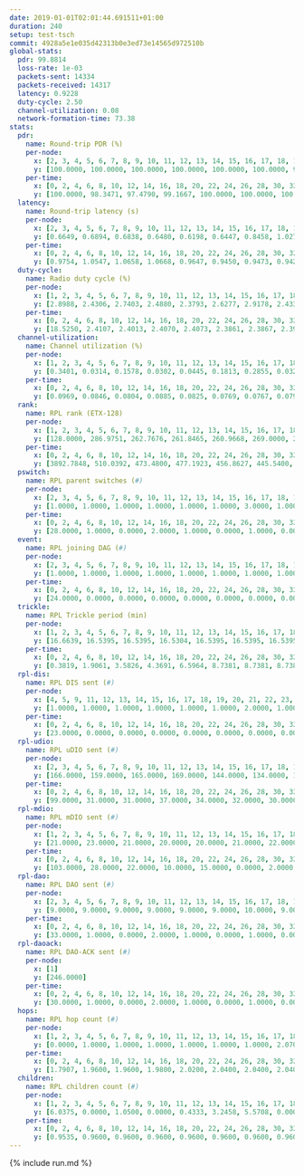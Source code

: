 ```yaml
---
date: 2019-01-01T02:01:44.691511+01:00
duration: 240
setup: test-tsch
commit: 4928a5e1e035d42313b0e3ed73e14565d972510b
global-stats:
  pdr: 99.8814
  loss-rate: 1e-03
  packets-sent: 14334
  packets-received: 14317
  latency: 0.9228
  duty-cycle: 2.50
  channel-utilization: 0.08
  network-formation-time: 73.38
stats:
  pdr:
    name: Round-trip PDR (%)
    per-node:
      x: [2, 3, 4, 5, 6, 7, 8, 9, 10, 11, 12, 13, 14, 15, 16, 17, 18, 19, 20, 21, 22, 23, 24, 25]
      y: [100.0000, 100.0000, 100.0000, 100.0000, 100.0000, 100.0000, 99.8392, 100.0000, 100.0000, 100.0000, 99.1843, 100.0000, 100.0000, 99.8344, 100.0000, 100.0000, 100.0000, 100.0000, 100.0000, 99.8403, 98.4589, 100.0000, 100.0000, 100.0000]
    per-time:
      x: [0, 2, 4, 6, 8, 10, 12, 14, 16, 18, 20, 22, 24, 26, 28, 30, 32, 34, 36, 38, 40, 42, 44, 46, 48, 50, 52, 54, 56, 58, 60, 62, 64, 66, 68, 70, 72, 74, 76, 78, 80, 82, 84, 86, 88, 90, 92, 94, 96, 98, 100, 102, 104, 106, 108, 110, 112, 114, 116, 118, 120, 122, 124, 126, 128, 130, 132, 134, 136, 138, 140, 142, 144, 146, 148, 150, 152, 154, 156, 158, 160, 162, 164, 166, 168, 170, 172, 174, 176, 178, 180, 182, 184, 186, 188, 190, 192, 194, 196, 198, 200, 202, 204, 206, 208, 210, 212, 214, 216, 218, 220, 222, 224, 226, 228, 230, 232, 234, 236, 238, 240]
      y: [100.0000, 98.3471, 97.4790, 99.1667, 100.0000, 100.0000, 100.0000, 100.0000, 100.0000, 100.0000, 100.0000, 100.0000, 100.0000, 100.0000, 100.0000, 100.0000, 100.0000, 100.0000, 100.0000, 100.0000, 100.0000, 100.0000, 100.0000, 100.0000, 100.0000, 100.0000, 100.0000, 100.0000, 100.0000, 100.0000, 100.0000, 100.0000, 100.0000, 100.0000, 100.0000, 100.0000, 100.0000, 100.0000, 100.0000, 100.0000, 100.0000, 100.0000, 100.0000, 100.0000, 100.0000, 100.0000, 100.0000, 100.0000, 100.0000, 100.0000, 100.0000, 100.0000, 99.1667, 100.0000, 100.0000, 100.0000, 100.0000, 100.0000, 100.0000, 100.0000, 100.0000, 100.0000, 99.1667, 96.6667, 95.8333, 100.0000, 100.0000, 100.0000, 100.0000, 100.0000, 100.0000, 100.0000, 100.0000, 100.0000, 100.0000, 100.0000, 100.0000, 100.0000, 100.0000, 100.0000, 100.0000, 100.0000, 100.0000, 100.0000, 100.0000, 100.0000, 100.0000, 100.0000, 100.0000, 100.0000, 100.0000, 100.0000, 100.0000, 100.0000, 100.0000, 100.0000, 100.0000, 100.0000, 100.0000, 100.0000, 100.0000, 100.0000, 100.0000, 100.0000, 100.0000, 100.0000, 100.0000, 100.0000, 100.0000, 100.0000, 100.0000, 100.0000, 100.0000, 100.0000, 100.0000, 100.0000, 100.0000, 100.0000, 100.0000, 100.0000, null]
  latency:
    name: Round-trip latency (s)
    per-node:
      x: [2, 3, 4, 5, 6, 7, 8, 9, 10, 11, 12, 13, 14, 15, 16, 17, 18, 19, 20, 21, 22, 23, 24, 25]
      y: [0.6649, 0.6894, 0.6838, 0.6480, 0.6198, 0.6447, 0.8458, 1.0272, 0.8417, 1.0055, 0.8502, 0.8468, 0.8420, 0.9033, 0.8628, 0.8822, 1.0304, 1.1034, 1.0953, 1.1904, 1.2287, 1.1746, 1.1984, 1.2112]
    per-time:
      x: [0, 2, 4, 6, 8, 10, 12, 14, 16, 18, 20, 22, 24, 26, 28, 30, 32, 34, 36, 38, 40, 42, 44, 46, 48, 50, 52, 54, 56, 58, 60, 62, 64, 66, 68, 70, 72, 74, 76, 78, 80, 82, 84, 86, 88, 90, 92, 94, 96, 98, 100, 102, 104, 106, 108, 110, 112, 114, 116, 118, 120, 122, 124, 126, 128, 130, 132, 134, 136, 138, 140, 142, 144, 146, 148, 150, 152, 154, 156, 158, 160, 162, 164, 166, 168, 170, 172, 174, 176, 178, 180, 182, 184, 186, 188, 190, 192, 194, 196, 198, 200, 202, 204, 206, 208, 210, 212, 214, 216, 218, 220, 222, 224, 226, 228, 230, 232, 234, 236, 238, 240]
      y: [0.9754, 1.0547, 1.0658, 1.0668, 0.9647, 0.9450, 0.9473, 0.9428, 0.9604, 0.9327, 0.9698, 0.9395, 0.9743, 0.9235, 0.9390, 0.9230, 0.9203, 0.9387, 0.9271, 0.9219, 0.9337, 0.9159, 0.9157, 0.9173, 0.9559, 0.9019, 0.9519, 0.9546, 0.9274, 0.8951, 0.9266, 0.9209, 0.9163, 0.9089, 0.9118, 0.9093, 0.8812, 0.9452, 0.9290, 0.8911, 0.9121, 0.9503, 0.9038, 0.9166, 0.9570, 0.9129, 0.9448, 0.9336, 0.9102, 0.9237, 0.8904, 0.9469, 0.8933, 0.9242, 0.9199, 0.9239, 0.9368, 0.9458, 0.9549, 0.9785, 0.9507, 0.9487, 0.9360, 0.9540, 0.9254, 0.9268, 0.8975, 0.8948, 0.9029, 0.9237, 0.9195, 0.9177, 0.9251, 0.9582, 0.9506, 0.9373, 0.9532, 0.9032, 0.9557, 0.9248, 0.9031, 0.8923, 0.9048, 0.8964, 0.8979, 0.8373, 0.8714, 0.9537, 0.9077, 0.8794, 0.9206, 0.8668, 0.9068, 0.9332, 0.8961, 0.9244, 0.8818, 0.9067, 0.8640, 0.8807, 0.9273, 0.9192, 0.8957, 0.9018, 0.8942, 0.9510, 0.9436, 0.8847, 0.8968, 0.8648, 0.8695, 0.9057, 0.8673, 0.9302, 0.9070, 0.8843, 0.8433, 0.8912, 0.9025, 0.9066, null]
  duty-cycle:
    name: Radio duty cycle (%)
    per-node:
      x: [1, 2, 3, 4, 5, 6, 7, 8, 9, 10, 11, 12, 13, 14, 15, 16, 17, 18, 19, 20, 21, 22, 23, 24, 25]
      y: [2.8988, 2.4306, 2.7403, 2.4880, 2.3793, 2.6277, 2.9178, 2.4336, 2.3597, 2.3595, 2.4623, 2.4696, 2.4785, 2.4428, 2.5100, 2.6712, 2.4383, 2.7052, 2.5240, 2.4179, 2.4784, 2.4037, 2.5455, 2.4419, 2.4582]
    per-time:
      x: [0, 2, 4, 6, 8, 10, 12, 14, 16, 18, 20, 22, 24, 26, 28, 30, 32, 34, 36, 38, 40, 42, 44, 46, 48, 50, 52, 54, 56, 58, 60, 62, 64, 66, 68, 70, 72, 74, 76, 78, 80, 82, 84, 86, 88, 90, 92, 94, 96, 98, 100, 102, 104, 106, 108, 110, 112, 114, 116, 118, 120, 122, 124, 126, 128, 130, 132, 134, 136, 138, 140, 142, 144, 146, 148, 150, 152, 154, 156, 158, 160, 162, 164, 166, 168, 170, 172, 174, 176, 178, 180, 182, 184, 186, 188, 190, 192, 194, 196, 198, 200, 202, 204, 206, 208, 210, 212, 214, 216, 218, 220, 222, 224, 226, 228, 230, 232, 234, 236, 238, 240]
      y: [18.5250, 2.4107, 2.4013, 2.4070, 2.4073, 2.3861, 2.3867, 2.3969, 2.3894, 2.3856, 2.3879, 2.3874, 2.3851, 2.3857, 2.3987, 2.3926, 2.3816, 2.3903, 2.3720, 2.3878, 2.3880, 2.3848, 2.3851, 2.3953, 2.3806, 2.3881, 2.3785, 2.3873, 2.3968, 2.3933, 2.3807, 2.3816, 2.3852, 2.3864, 2.3931, 2.3730, 2.3777, 2.3814, 2.3884, 2.3765, 2.3840, 2.3856, 2.3916, 2.4080, 2.3803, 2.3911, 2.3739, 2.3861, 2.3907, 2.3892, 2.3858, 2.3787, 2.3860, 2.3806, 2.3759, 2.3763, 2.3804, 2.4124, 2.3976, 2.3895, 2.4041, 2.4789, 2.3432, 2.4046, 2.4026, 2.4602, 2.4077, 2.3891, 2.3869, 2.3995, 2.3999, 2.3867, 2.3984, 2.3811, 2.3969, 2.3944, 2.3929, 2.3882, 2.3887, 2.3996, 2.3862, 2.3908, 2.3847, 2.3863, 2.3884, 2.3790, 2.3806, 2.3854, 2.3981, 2.3901, 2.3885, 2.3915, 2.3848, 2.3877, 2.3997, 2.3820, 2.3921, 2.3828, 2.3896, 2.3756, 2.4040, 2.3853, 2.3833, 2.3875, 2.3861, 2.3888, 2.3937, 2.3896, 2.3832, 2.3871, 2.3832, 2.3725, 2.3835, 2.3891, 2.3986, 2.3852, 2.3817, 2.6728, 2.5044, 2.3394, null]
  channel-utilization:
    name: Channel utilization (%)
    per-node:
      x: [1, 2, 3, 4, 5, 6, 7, 8, 9, 10, 11, 12, 13, 14, 15, 16, 17, 18, 19, 20, 21, 22, 23, 24, 25]
      y: [0.3401, 0.0314, 0.1578, 0.0302, 0.0445, 0.1813, 0.2855, 0.0325, 0.0335, 0.0343, 0.0327, 0.0327, 0.1176, 0.0318, 0.0494, 0.1089, 0.0572, 0.1261, 0.0362, 0.0374, 0.0348, 0.0793, 0.0326, 0.0317, 0.0317]
    per-time:
      x: [0, 2, 4, 6, 8, 10, 12, 14, 16, 18, 20, 22, 24, 26, 28, 30, 32, 34, 36, 38, 40, 42, 44, 46, 48, 50, 52, 54, 56, 58, 60, 62, 64, 66, 68, 70, 72, 74, 76, 78, 80, 82, 84, 86, 88, 90, 92, 94, 96, 98, 100, 102, 104, 106, 108, 110, 112, 114, 116, 118, 120, 122, 124, 126, 128, 130, 132, 134, 136, 138, 140, 142, 144, 146, 148, 150, 152, 154, 156, 158, 160, 162, 164, 166, 168, 170, 172, 174, 176, 178, 180, 182, 184, 186, 188, 190, 192, 194, 196, 198, 200, 202, 204, 206, 208, 210, 212, 214, 216, 218, 220, 222, 224, 226, 228, 230, 232, 234, 236, 238, 240]
      y: [0.0969, 0.0846, 0.0804, 0.0885, 0.0825, 0.0769, 0.0767, 0.0795, 0.0768, 0.0765, 0.0767, 0.0780, 0.0774, 0.0753, 0.0805, 0.0778, 0.0726, 0.0779, 0.0710, 0.0778, 0.0782, 0.0768, 0.0757, 0.0781, 0.0732, 0.0764, 0.0723, 0.0774, 0.0805, 0.0796, 0.0748, 0.0729, 0.0743, 0.0755, 0.0780, 0.0701, 0.0728, 0.0739, 0.0776, 0.0720, 0.0746, 0.0736, 0.0779, 0.0854, 0.0745, 0.0789, 0.0719, 0.0769, 0.0781, 0.0770, 0.0752, 0.0726, 0.0771, 0.0757, 0.0724, 0.0742, 0.0750, 0.0886, 0.0821, 0.0778, 0.0838, 0.1443, 0.0638, 0.0683, 0.0558, 0.0947, 0.0810, 0.0764, 0.0771, 0.0799, 0.0842, 0.0773, 0.0816, 0.0751, 0.0816, 0.0817, 0.0797, 0.0788, 0.0775, 0.0835, 0.0764, 0.0774, 0.0763, 0.0774, 0.0774, 0.0731, 0.0744, 0.0760, 0.0818, 0.0785, 0.0779, 0.0801, 0.0770, 0.0775, 0.0827, 0.0747, 0.0800, 0.0755, 0.0789, 0.0735, 0.0860, 0.0763, 0.0750, 0.0764, 0.0761, 0.0793, 0.0803, 0.0789, 0.0756, 0.0767, 0.0744, 0.0706, 0.0737, 0.0775, 0.0805, 0.0752, 0.0740, 0.2318, 0.1200, 0.0713, null]
  rank:
    name: RPL rank (ETX-128)
    per-node:
      x: [1, 2, 3, 4, 5, 6, 7, 8, 9, 10, 11, 12, 13, 14, 15, 16, 17, 18, 19, 20, 21, 22, 23, 24, 25]
      y: [128.0000, 286.9751, 262.7676, 261.8465, 260.9668, 269.0000, 266.1411, 404.9835, 427.3776, 396.7160, 404.7676, 401.1322, 389.8721, 401.5104, 702.6434, 408.1098, 437.6434, 472.4527, 536.5885, 552.0041, 571.6951, 18761.1488, 887.5226, 889.6434, 888.6967]
    per-time:
      x: [0, 2, 4, 6, 8, 10, 12, 14, 16, 18, 20, 22, 24, 26, 28, 30, 32, 34, 36, 38, 40, 42, 44, 46, 48, 50, 52, 54, 56, 58, 60, 62, 64, 66, 68, 70, 72, 74, 76, 78, 80, 82, 84, 86, 88, 90, 92, 94, 96, 98, 100, 102, 104, 106, 108, 110, 112, 114, 116, 118, 120, 122, 124, 126, 128, 130, 132, 134, 136, 138, 140, 142, 144, 146, 148, 150, 152, 154, 156, 158, 160, 162, 164, 166, 168, 170, 172, 174, 176, 178, 180, 182, 184, 186, 188, 190, 192, 194, 196, 198, 200, 202, 204, 206, 208, 210, 212, 214, 216, 218, 220, 222, 224, 226, 228, 230, 232, 234, 236, 238, 240]
      y: [3892.7848, 510.0392, 473.4800, 477.1923, 456.8627, 445.5400, 437.0196, 427.8000, 422.4902, 418.1961, 413.6600, 412.3600, 417.4000, 416.6000, 413.6000, 413.9200, 409.6000, 406.5400, 406.5000, 409.9200, 413.4902, 405.8600, 403.7800, 401.9800, 396.8000, 396.9800, 394.7200, 395.4800, 398.4200, 398.6800, 396.1400, 393.9800, 393.6800, 394.3200, 397.8200, 397.4800, 398.1400, 399.7400, 399.7400, 395.3400, 394.8400, 395.8600, 397.4200, 400.5000, 400.3200, 401.4000, 401.9200, 400.4800, 405.9608, 402.8600, 400.0000, 401.9800, 419.2308, 435.2600, 432.4400, 437.0392, 428.7843, 433.2745, 433.2642, 419.4800, 426.5294, 556.4000, 569.2069, 33269.7784, 52291.4703, 2931.9038, 430.3000, 428.2400, 427.2745, 426.5000, 452.9231, 452.1200, 457.6800, 449.0400, 437.7885, 417.4000, 415.9020, 411.4400, 409.7600, 412.7800, 408.9600, 407.4800, 410.0000, 407.5200, 409.1600, 406.6600, 405.1200, 406.7800, 405.4400, 407.8600, 409.1600, 409.7200, 408.7000, 409.8600, 406.5400, 406.6200, 412.0200, 412.6200, 410.2157, 408.8200, 413.5490, 417.0980, 411.6800, 412.0600, 411.0000, 407.6600, 408.2400, 411.2000, 409.5200, 408.4510, 407.5686, 407.2745, 402.3400, 403.3600, 404.9800, 399.9000, 399.5800, 400.6800, 389.1320, 385.6394, 384.0000]
  pswitch:
    name: RPL parent switches (#)
    per-node:
      x: [2, 3, 4, 5, 6, 7, 8, 9, 10, 11, 12, 13, 14, 15, 16, 17, 18, 19, 20, 21, 22, 23, 24, 25]
      y: [1.0000, 1.0000, 1.0000, 1.0000, 1.0000, 1.0000, 3.0000, 1.0000, 3.0000, 1.0000, 2.0000, 2.0000, 1.0000, 3.0000, 6.0000, 4.0000, 3.0000, 3.0000, 5.0000, 6.0000, 6.0000, 3.0000, 4.0000, 4.0000]
    per-time:
      x: [0, 2, 4, 6, 8, 10, 12, 14, 16, 18, 20, 22, 24, 26, 28, 30, 32, 34, 36, 38, 40, 42, 44, 46, 48, 50, 52, 54, 56, 58, 60, 62, 64, 66, 68, 70, 72, 74, 76, 78, 80, 82, 84, 86, 88, 90, 92, 94, 96, 98, 100, 102, 104, 106, 108, 110, 112, 114, 116, 118, 120, 122, 124, 126, 128, 130, 132, 134, 136, 138, 140, 142, 144, 146, 148, 150, 152, 154, 156, 158, 160, 162, 164, 166, 168, 170, 172, 174, 176, 178, 180, 182, 184, 186, 188, 190, 192, 194, 196, 198, 200, 202, 204, 206, 208, 210, 212, 214, 216, 218, 220, 222, 224, 226, 228, 230, 232, 234, 236, 238]
      y: [28.0000, 1.0000, 0.0000, 2.0000, 1.0000, 0.0000, 1.0000, 0.0000, 1.0000, 1.0000, 0.0000, 0.0000, 0.0000, 0.0000, 0.0000, 0.0000, 0.0000, 0.0000, 0.0000, 0.0000, 1.0000, 0.0000, 0.0000, 0.0000, 0.0000, 0.0000, 0.0000, 0.0000, 0.0000, 0.0000, 0.0000, 0.0000, 0.0000, 0.0000, 0.0000, 0.0000, 0.0000, 0.0000, 0.0000, 0.0000, 0.0000, 0.0000, 0.0000, 0.0000, 0.0000, 0.0000, 0.0000, 0.0000, 1.0000, 0.0000, 0.0000, 0.0000, 2.0000, 0.0000, 0.0000, 1.0000, 1.0000, 1.0000, 3.0000, 0.0000, 1.0000, 0.0000, 1.0000, 2.0000, 0.0000, 2.0000, 0.0000, 0.0000, 1.0000, 0.0000, 2.0000, 0.0000, 0.0000, 0.0000, 2.0000, 0.0000, 1.0000, 0.0000, 0.0000, 0.0000, 0.0000, 0.0000, 0.0000, 0.0000, 0.0000, 0.0000, 0.0000, 0.0000, 0.0000, 0.0000, 0.0000, 0.0000, 0.0000, 0.0000, 0.0000, 0.0000, 0.0000, 0.0000, 1.0000, 0.0000, 1.0000, 1.0000, 0.0000, 0.0000, 1.0000, 0.0000, 0.0000, 0.0000, 0.0000, 1.0000, 1.0000, 1.0000, 0.0000, 0.0000, 0.0000, 0.0000, 0.0000, 0.0000, 0.0000, 2.0000]
  event:
    name: RPL joining DAG (#)
    per-node:
      x: [2, 3, 4, 5, 6, 7, 8, 9, 10, 11, 12, 13, 14, 15, 16, 17, 18, 19, 20, 21, 22, 23, 24, 25]
      y: [1.0000, 1.0000, 1.0000, 1.0000, 1.0000, 1.0000, 1.0000, 1.0000, 1.0000, 1.0000, 1.0000, 1.0000, 1.0000, 1.0000, 1.0000, 1.0000, 1.0000, 1.0000, 1.0000, 1.0000, 2.0000, 1.0000, 1.0000, 1.0000]
    per-time:
      x: [0, 2, 4, 6, 8, 10, 12, 14, 16, 18, 20, 22, 24, 26, 28, 30, 32, 34, 36, 38, 40, 42, 44, 46, 48, 50, 52, 54, 56, 58, 60, 62, 64, 66, 68, 70, 72, 74, 76, 78, 80, 82, 84, 86, 88, 90, 92, 94, 96, 98, 100, 102, 104, 106, 108, 110, 112, 114, 116, 118, 120, 122, 124, 126, 128, 130]
      y: [24.0000, 0.0000, 0.0000, 0.0000, 0.0000, 0.0000, 0.0000, 0.0000, 0.0000, 0.0000, 0.0000, 0.0000, 0.0000, 0.0000, 0.0000, 0.0000, 0.0000, 0.0000, 0.0000, 0.0000, 0.0000, 0.0000, 0.0000, 0.0000, 0.0000, 0.0000, 0.0000, 0.0000, 0.0000, 0.0000, 0.0000, 0.0000, 0.0000, 0.0000, 0.0000, 0.0000, 0.0000, 0.0000, 0.0000, 0.0000, 0.0000, 0.0000, 0.0000, 0.0000, 0.0000, 0.0000, 0.0000, 0.0000, 0.0000, 0.0000, 0.0000, 0.0000, 0.0000, 0.0000, 0.0000, 0.0000, 0.0000, 0.0000, 0.0000, 0.0000, 0.0000, 0.0000, 0.0000, 0.0000, 0.0000, 1.0000]
  trickle:
    name: RPL Trickle period (min)
    per-node:
      x: [1, 2, 3, 4, 5, 6, 7, 8, 9, 10, 11, 12, 13, 14, 15, 16, 17, 18, 19, 20, 21, 22, 23, 24, 25]
      y: [16.6639, 16.5395, 16.5395, 16.5304, 16.5395, 16.5395, 16.5395, 16.4306, 16.5299, 16.5124, 16.5251, 16.4748, 17.0766, 15.6314, 15.2593, 15.3866, 15.6527, 15.3917, 15.3021, 15.4074, 15.3442, 12.4936, 15.3558, 15.3441, 15.3983]
    per-time:
      x: [0, 2, 4, 6, 8, 10, 12, 14, 16, 18, 20, 22, 24, 26, 28, 30, 32, 34, 36, 38, 40, 42, 44, 46, 48, 50, 52, 54, 56, 58, 60, 62, 64, 66, 68, 70, 72, 74, 76, 78, 80, 82, 84, 86, 88, 90, 92, 94, 96, 98, 100, 102, 104, 106, 108, 110, 112, 114, 116, 118, 120, 122, 124, 126, 128, 130, 132, 134, 136, 138, 140, 142, 144, 146, 148, 150, 152, 154, 156, 158, 160, 162, 164, 166, 168, 170, 172, 174, 176, 178, 180, 182, 184, 186, 188, 190, 192, 194, 196, 198, 200, 202, 204, 206, 208, 210, 212, 214, 216, 218, 220, 222, 224, 226, 228, 230, 232, 234, 236, 238, 240]
      y: [0.3819, 1.9061, 3.5826, 4.3691, 6.5964, 8.7381, 8.7381, 8.7381, 9.0808, 17.4763, 17.4763, 17.4763, 17.4763, 17.4763, 17.4763, 17.4763, 17.4763, 17.4763, 17.4763, 17.4763, 17.4763, 17.4763, 17.4763, 17.4763, 17.4763, 17.4763, 17.4763, 17.4763, 17.4763, 17.4763, 17.4763, 17.4763, 17.4763, 17.4763, 17.4763, 17.4763, 17.4763, 17.4763, 17.4763, 17.4763, 17.4763, 17.4763, 17.4763, 17.4763, 17.4763, 17.4763, 17.4763, 17.4763, 17.4763, 17.4763, 17.4763, 17.4763, 17.4763, 17.4763, 17.4763, 17.4763, 17.4763, 17.4763, 17.4763, 17.4763, 17.4763, 17.4763, 17.4763, 8.5482, 2.8400, 8.3902, 9.3307, 10.1362, 10.5800, 11.0100, 12.6871, 12.9324, 13.1072, 13.4567, 15.4598, 17.4763, 17.4763, 17.4763, 17.4763, 17.4763, 17.4763, 17.4763, 17.4763, 17.4763, 17.4763, 17.4763, 17.4763, 17.4763, 17.4763, 17.4763, 17.4763, 17.4763, 17.4763, 17.4763, 17.4763, 17.4763, 17.4763, 17.4763, 17.4763, 17.4763, 17.4763, 17.4763, 17.4763, 17.4763, 17.4763, 17.4763, 17.4763, 17.4763, 17.4763, 17.4763, 17.4763, 17.4763, 17.4763, 17.4763, 17.4763, 17.4763, 17.4763, 17.4763, 17.4763, 17.4763, 17.4763]
  rpl-dis:
    name: RPL DIS sent (#)
    per-node:
      x: [4, 5, 9, 11, 12, 13, 14, 15, 16, 17, 18, 19, 20, 21, 22, 23, 24, 25]
      y: [1.0000, 1.0000, 1.0000, 1.0000, 1.0000, 1.0000, 2.0000, 1.0000, 2.0000, 1.0000, 1.0000, 2.0000, 1.0000, 2.0000, 9.0000, 1.0000, 2.0000, 1.0000]
    per-time:
      x: [0, 2, 4, 6, 8, 10, 12, 14, 16, 18, 20, 22, 24, 26, 28, 30, 32, 34, 36, 38, 40, 42, 44, 46, 48, 50, 52, 54, 56, 58, 60, 62, 64, 66, 68, 70, 72, 74, 76, 78, 80, 82, 84, 86, 88, 90, 92, 94, 96, 98, 100, 102, 104, 106, 108, 110, 112, 114, 116, 118, 120, 122, 124, 126, 128, 130]
      y: [23.0000, 0.0000, 0.0000, 0.0000, 0.0000, 0.0000, 0.0000, 0.0000, 0.0000, 0.0000, 0.0000, 0.0000, 0.0000, 0.0000, 0.0000, 0.0000, 0.0000, 0.0000, 0.0000, 0.0000, 0.0000, 0.0000, 0.0000, 0.0000, 0.0000, 0.0000, 0.0000, 0.0000, 0.0000, 0.0000, 0.0000, 0.0000, 0.0000, 0.0000, 0.0000, 0.0000, 0.0000, 0.0000, 0.0000, 0.0000, 0.0000, 0.0000, 0.0000, 0.0000, 0.0000, 0.0000, 0.0000, 0.0000, 0.0000, 0.0000, 0.0000, 0.0000, 0.0000, 0.0000, 0.0000, 0.0000, 0.0000, 0.0000, 0.0000, 0.0000, 0.0000, 0.0000, 0.0000, 2.0000, 2.0000, 4.0000]
  rpl-udio:
    name: RPL uDIO sent (#)
    per-node:
      x: [2, 3, 4, 5, 6, 7, 8, 9, 10, 11, 12, 13, 14, 15, 16, 17, 18, 19, 20, 21, 22, 23, 24, 25]
      y: [166.0000, 159.0000, 165.0000, 169.0000, 144.0000, 134.0000, 170.0000, 168.0000, 168.0000, 170.0000, 167.0000, 173.0000, 160.0000, 166.0000, 165.0000, 158.0000, 155.0000, 165.0000, 164.0000, 164.0000, 182.0000, 165.0000, 163.0000, 172.0000]
    per-time:
      x: [0, 2, 4, 6, 8, 10, 12, 14, 16, 18, 20, 22, 24, 26, 28, 30, 32, 34, 36, 38, 40, 42, 44, 46, 48, 50, 52, 54, 56, 58, 60, 62, 64, 66, 68, 70, 72, 74, 76, 78, 80, 82, 84, 86, 88, 90, 92, 94, 96, 98, 100, 102, 104, 106, 108, 110, 112, 114, 116, 118, 120, 122, 124, 126, 128, 130, 132, 134, 136, 138, 140, 142, 144, 146, 148, 150, 152, 154, 156, 158, 160, 162, 164, 166, 168, 170, 172, 174, 176, 178, 180, 182, 184, 186, 188, 190, 192, 194, 196, 198, 200, 202, 204, 206, 208, 210, 212, 214, 216, 218, 220, 222, 224, 226, 228, 230, 232, 234, 236, 238, 240]
      y: [99.0000, 31.0000, 31.0000, 37.0000, 34.0000, 32.0000, 30.0000, 31.0000, 33.0000, 33.0000, 34.0000, 28.0000, 34.0000, 37.0000, 24.0000, 34.0000, 30.0000, 33.0000, 32.0000, 31.0000, 28.0000, 33.0000, 34.0000, 31.0000, 35.0000, 32.0000, 32.0000, 25.0000, 31.0000, 32.0000, 34.0000, 31.0000, 33.0000, 33.0000, 33.0000, 28.0000, 26.0000, 27.0000, 31.0000, 37.0000, 30.0000, 33.0000, 26.0000, 35.0000, 30.0000, 34.0000, 33.0000, 30.0000, 34.0000, 31.0000, 31.0000, 30.0000, 40.0000, 33.0000, 32.0000, 34.0000, 33.0000, 29.0000, 25.0000, 30.0000, 38.0000, 45.0000, 38.0000, 34.0000, 31.0000, 32.0000, 33.0000, 34.0000, 31.0000, 40.0000, 34.0000, 26.0000, 36.0000, 30.0000, 29.0000, 34.0000, 34.0000, 31.0000, 34.0000, 32.0000, 30.0000, 33.0000, 32.0000, 28.0000, 34.0000, 32.0000, 34.0000, 31.0000, 30.0000, 29.0000, 35.0000, 34.0000, 32.0000, 35.0000, 35.0000, 32.0000, 32.0000, 33.0000, 30.0000, 31.0000, 33.0000, 25.0000, 36.0000, 31.0000, 29.0000, 31.0000, 32.0000, 32.0000, 36.0000, 32.0000, 30.0000, 29.0000, 31.0000, 32.0000, 35.0000, 34.0000, 33.0000, 31.0000, 43.0000, 31.0000, 1.0000]
  rpl-mdio:
    name: RPL mDIO sent (#)
    per-node:
      x: [1, 2, 3, 4, 5, 6, 7, 8, 9, 10, 11, 12, 13, 14, 15, 16, 17, 18, 19, 20, 21, 22, 23, 24, 25]
      y: [21.0000, 23.0000, 21.0000, 20.0000, 20.0000, 21.0000, 22.0000, 21.0000, 20.0000, 20.0000, 20.0000, 21.0000, 44.0000, 30.0000, 46.0000, 49.0000, 27.0000, 49.0000, 47.0000, 46.0000, 48.0000, 32.0000, 43.0000, 47.0000, 46.0000]
    per-time:
      x: [0, 2, 4, 6, 8, 10, 12, 14, 16, 18, 20, 22, 24, 26, 28, 30, 32, 34, 36, 38, 40, 42, 44, 46, 48, 50, 52, 54, 56, 58, 60, 62, 64, 66, 68, 70, 72, 74, 76, 78, 80, 82, 84, 86, 88, 90, 92, 94, 96, 98, 100, 102, 104, 106, 108, 110, 112, 114, 116, 118, 120, 122, 124, 126, 128, 130, 132, 134, 136, 138, 140, 142, 144, 146, 148, 150, 152, 154, 156, 158, 160, 162, 164, 166, 168, 170, 172, 174, 176, 178, 180, 182, 184, 186, 188, 190, 192, 194, 196, 198, 200, 202, 204, 206, 208, 210, 212, 214, 216, 218, 220, 222, 224, 226, 228, 230, 232, 234, 236, 238]
      y: [103.0000, 28.0000, 22.0000, 10.0000, 15.0000, 0.0000, 2.0000, 13.0000, 8.0000, 2.0000, 0.0000, 0.0000, 0.0000, 6.0000, 5.0000, 7.0000, 5.0000, 2.0000, 0.0000, 0.0000, 0.0000, 0.0000, 4.0000, 8.0000, 3.0000, 6.0000, 4.0000, 0.0000, 0.0000, 0.0000, 0.0000, 6.0000, 6.0000, 5.0000, 7.0000, 1.0000, 0.0000, 0.0000, 0.0000, 3.0000, 5.0000, 9.0000, 6.0000, 2.0000, 0.0000, 0.0000, 0.0000, 0.0000, 4.0000, 5.0000, 6.0000, 7.0000, 3.0000, 0.0000, 0.0000, 0.0000, 0.0000, 7.0000, 4.0000, 3.0000, 10.0000, 2.0000, 0.0000, 60.0000, 69.0000, 114.0000, 28.0000, 14.0000, 3.0000, 15.0000, 1.0000, 1.0000, 5.0000, 5.0000, 7.0000, 1.0000, 3.0000, 1.0000, 3.0000, 1.0000, 3.0000, 6.0000, 1.0000, 4.0000, 3.0000, 2.0000, 2.0000, 4.0000, 5.0000, 3.0000, 3.0000, 0.0000, 2.0000, 3.0000, 3.0000, 4.0000, 3.0000, 4.0000, 3.0000, 1.0000, 2.0000, 4.0000, 4.0000, 1.0000, 4.0000, 4.0000, 3.0000, 1.0000, 2.0000, 5.0000, 3.0000, 1.0000, 3.0000, 2.0000, 5.0000, 2.0000, 2.0000, 4.0000, 5.0000, 3.0000]
  rpl-dao:
    name: RPL DAO sent (#)
    per-node:
      x: [2, 3, 4, 5, 6, 7, 8, 9, 10, 11, 12, 13, 14, 15, 16, 17, 18, 19, 20, 21, 22, 23, 24, 25]
      y: [9.0000, 9.0000, 9.0000, 9.0000, 9.0000, 9.0000, 10.0000, 9.0000, 10.0000, 10.0000, 13.0000, 10.0000, 9.0000, 11.0000, 11.0000, 13.0000, 10.0000, 10.0000, 12.0000, 12.0000, 13.0000, 10.0000, 11.0000, 11.0000]
    per-time:
      x: [0, 2, 4, 6, 8, 10, 12, 14, 16, 18, 20, 22, 24, 26, 28, 30, 32, 34, 36, 38, 40, 42, 44, 46, 48, 50, 52, 54, 56, 58, 60, 62, 64, 66, 68, 70, 72, 74, 76, 78, 80, 82, 84, 86, 88, 90, 92, 94, 96, 98, 100, 102, 104, 106, 108, 110, 112, 114, 116, 118, 120, 122, 124, 126, 128, 130, 132, 134, 136, 138, 140, 142, 144, 146, 148, 150, 152, 154, 156, 158, 160, 162, 164, 166, 168, 170, 172, 174, 176, 178, 180, 182, 184, 186, 188, 190, 192, 194, 196, 198, 200, 202, 204, 206, 208, 210, 212, 214, 216, 218, 220, 222, 224, 226, 228, 230, 232, 234, 236, 238]
      y: [33.0000, 1.0000, 0.0000, 2.0000, 1.0000, 0.0000, 1.0000, 0.0000, 1.0000, 1.0000, 0.0000, 0.0000, 0.0000, 0.0000, 18.0000, 0.0000, 0.0000, 2.0000, 1.0000, 0.0000, 2.0000, 0.0000, 1.0000, 0.0000, 1.0000, 0.0000, 0.0000, 0.0000, 14.0000, 4.0000, 0.0000, 1.0000, 1.0000, 0.0000, 2.0000, 0.0000, 0.0000, 1.0000, 1.0000, 0.0000, 0.0000, 0.0000, 9.0000, 9.0000, 0.0000, 1.0000, 0.0000, 1.0000, 2.0000, 1.0000, 0.0000, 1.0000, 4.0000, 0.0000, 0.0000, 1.0000, 2.0000, 14.0000, 3.0000, 0.0000, 2.0000, 2.0000, 2.0000, 2.0000, 0.0000, 3.0000, 1.0000, 2.0000, 1.0000, 1.0000, 2.0000, 8.0000, 2.0000, 0.0000, 3.0000, 0.0000, 2.0000, 0.0000, 0.0000, 2.0000, 2.0000, 2.0000, 0.0000, 1.0000, 3.0000, 5.0000, 4.0000, 0.0000, 2.0000, 1.0000, 2.0000, 0.0000, 0.0000, 1.0000, 3.0000, 2.0000, 0.0000, 1.0000, 2.0000, 4.0000, 7.0000, 1.0000, 0.0000, 3.0000, 2.0000, 1.0000, 0.0000, 0.0000, 3.0000, 2.0000, 1.0000, 2.0000, 1.0000, 2.0000, 8.0000, 1.0000, 0.0000, 2.0000, 2.0000, 4.0000]
  rpl-daoack:
    name: RPL DAO-ACK sent (#)
    per-node:
      x: [1]
      y: [246.0000]
    per-time:
      x: [0, 2, 4, 6, 8, 10, 12, 14, 16, 18, 20, 22, 24, 26, 28, 30, 32, 34, 36, 38, 40, 42, 44, 46, 48, 50, 52, 54, 56, 58, 60, 62, 64, 66, 68, 70, 72, 74, 76, 78, 80, 82, 84, 86, 88, 90, 92, 94, 96, 98, 100, 102, 104, 106, 108, 110, 112, 114, 116, 118, 120, 122, 124, 126, 128, 130, 132, 134, 136, 138, 140, 142, 144, 146, 148, 150, 152, 154, 156, 158, 160, 162, 164, 166, 168, 170, 172, 174, 176, 178, 180, 182, 184, 186, 188, 190, 192, 194, 196, 198, 200, 202, 204, 206, 208, 210, 212, 214, 216, 218, 220, 222, 224, 226, 228, 230, 232, 234, 236, 238]
      y: [30.0000, 1.0000, 0.0000, 2.0000, 1.0000, 0.0000, 1.0000, 0.0000, 1.0000, 1.0000, 0.0000, 0.0000, 0.0000, 0.0000, 18.0000, 0.0000, 0.0000, 2.0000, 1.0000, 0.0000, 2.0000, 0.0000, 1.0000, 0.0000, 1.0000, 0.0000, 0.0000, 0.0000, 14.0000, 4.0000, 0.0000, 1.0000, 1.0000, 0.0000, 2.0000, 0.0000, 0.0000, 1.0000, 1.0000, 0.0000, 0.0000, 0.0000, 9.0000, 9.0000, 0.0000, 1.0000, 0.0000, 1.0000, 2.0000, 1.0000, 0.0000, 1.0000, 4.0000, 0.0000, 0.0000, 1.0000, 3.0000, 13.0000, 3.0000, 0.0000, 2.0000, 2.0000, 2.0000, 2.0000, 0.0000, 3.0000, 1.0000, 2.0000, 1.0000, 1.0000, 2.0000, 8.0000, 2.0000, 0.0000, 3.0000, 0.0000, 2.0000, 0.0000, 0.0000, 2.0000, 2.0000, 2.0000, 0.0000, 1.0000, 3.0000, 5.0000, 4.0000, 0.0000, 2.0000, 1.0000, 2.0000, 0.0000, 0.0000, 1.0000, 3.0000, 2.0000, 0.0000, 1.0000, 2.0000, 5.0000, 6.0000, 1.0000, 0.0000, 3.0000, 2.0000, 1.0000, 0.0000, 0.0000, 3.0000, 2.0000, 1.0000, 2.0000, 1.0000, 2.0000, 8.0000, 1.0000, 0.0000, 2.0000, 2.0000, 4.0000]
  hops:
    name: RPL hop count (#)
    per-node:
      x: [1, 2, 3, 4, 5, 6, 7, 8, 9, 10, 11, 12, 13, 14, 15, 16, 17, 18, 19, 20, 21, 22, 23, 24, 25]
      y: [0.0000, 1.0000, 1.0000, 1.0000, 1.0000, 1.0000, 1.0000, 2.0708, 2.0000, 2.0000, 2.0000, 1.9625, 2.0000, 2.0000, 2.0753, 2.0000, 2.1375, 2.4042, 2.9708, 3.0000, 3.0418, 3.0000, 3.4268, 3.4268, 3.4268]
    per-time:
      x: [0, 2, 4, 6, 8, 10, 12, 14, 16, 18, 20, 22, 24, 26, 28, 30, 32, 34, 36, 38, 40, 42, 44, 46, 48, 50, 52, 54, 56, 58, 60, 62, 64, 66, 68, 70, 72, 74, 76, 78, 80, 82, 84, 86, 88, 90, 92, 94, 96, 98, 100, 102, 104, 106, 108, 110, 112, 114, 116, 118, 120, 122, 124, 126, 128, 130, 132, 134, 136, 138, 140, 142, 144, 146, 148, 150, 152, 154, 156, 158, 160, 162, 164, 166, 168, 170, 172, 174, 176, 178, 180, 182, 184, 186, 188, 190, 192, 194, 196, 198, 200, 202, 204, 206, 208, 210, 212, 214, 216, 218, 220, 222, 224, 226, 228, 230, 232, 234, 236, 238]
      y: [1.7907, 1.9600, 1.9600, 1.9800, 2.0200, 2.0400, 2.0400, 2.0400, 2.0200, 1.9800, 1.9600, 1.9600, 1.9600, 1.9600, 1.9600, 1.9600, 1.9600, 1.9600, 1.9600, 1.9600, 1.9600, 1.9600, 1.9600, 1.9600, 1.9600, 1.9600, 1.9600, 1.9600, 1.9600, 1.9600, 1.9600, 1.9600, 1.9600, 1.9600, 1.9600, 1.9600, 1.9600, 1.9600, 1.9600, 1.9600, 1.9600, 1.9600, 1.9600, 1.9600, 1.9600, 1.9600, 1.9600, 1.9600, 1.9600, 1.9600, 1.9600, 1.9600, 1.9600, 1.9600, 1.9600, 1.9600, 1.9600, 1.9600, 2.1200, 2.1200, 2.1600, 2.2000, 2.2000, 2.2000, 2.2000, 2.1800, 2.1600, 2.1600, 2.1600, 2.1600, 2.1600, 2.1600, 2.1600, 2.1600, 2.1400, 2.1200, 2.1200, 2.1200, 2.1200, 2.1200, 2.1200, 2.1200, 2.1200, 2.1200, 2.1200, 2.1200, 2.1200, 2.1200, 2.1200, 2.1200, 2.1200, 2.1200, 2.1200, 2.1200, 2.1200, 2.1200, 2.1200, 2.1200, 2.1200, 2.1200, 2.1200, 2.1200, 2.1200, 2.1200, 2.1200, 2.1200, 2.1200, 2.1200, 2.1200, 1.9600, 1.9600, 1.9600, 1.9600, 1.9600, 1.9600, 1.9600, 1.9600, 1.9600, 1.9600, 1.9600]
  children:
    name: RPL children count (#)
    per-node:
      x: [1, 2, 3, 4, 5, 6, 7, 8, 9, 10, 11, 12, 13, 14, 15, 16, 17, 18, 19, 20, 21, 22, 23, 24, 25]
      y: [6.0375, 0.0000, 1.0500, 0.0000, 0.4333, 3.2458, 5.5708, 0.0000, 0.0000, 0.0708, 0.0000, 0.0000, 1.1083, 0.0000, 0.4435, 2.1125, 0.7708, 2.7875, 0.1125, 0.1464, 0.0000, 0.0837, 0.0000, 0.0000, 0.0000]
    per-time:
      x: [0, 2, 4, 6, 8, 10, 12, 14, 16, 18, 20, 22, 24, 26, 28, 30, 32, 34, 36, 38, 40, 42, 44, 46, 48, 50, 52, 54, 56, 58, 60, 62, 64, 66, 68, 70, 72, 74, 76, 78, 80, 82, 84, 86, 88, 90, 92, 94, 96, 98, 100, 102, 104, 106, 108, 110, 112, 114, 116, 118, 120, 122, 124, 126, 128, 130, 132, 134, 136, 138, 140, 142, 144, 146, 148, 150, 152, 154, 156, 158, 160, 162, 164, 166, 168, 170, 172, 174, 176, 178, 180, 182, 184, 186, 188, 190, 192, 194, 196, 198, 200, 202, 204, 206, 208, 210, 212, 214, 216, 218, 220, 222, 224, 226, 228, 230, 232, 234, 236, 238]
      y: [0.9535, 0.9600, 0.9600, 0.9600, 0.9600, 0.9600, 0.9600, 0.9600, 0.9600, 0.9600, 0.9600, 0.9600, 0.9600, 0.9600, 0.9600, 0.9600, 0.9600, 0.9600, 0.9600, 0.9600, 0.9600, 0.9600, 0.9600, 0.9600, 0.9600, 0.9600, 0.9600, 0.9600, 0.9600, 0.9600, 0.9600, 0.9600, 0.9600, 0.9600, 0.9600, 0.9600, 0.9600, 0.9600, 0.9600, 0.9600, 0.9600, 0.9600, 0.9600, 0.9600, 0.9600, 0.9600, 0.9600, 0.9600, 0.9600, 0.9600, 0.9600, 0.9600, 0.9600, 0.9600, 0.9600, 0.9600, 0.9600, 0.9600, 0.9600, 0.9600, 0.9600, 0.9600, 0.9600, 0.9600, 0.9600, 0.9600, 0.9600, 0.9600, 0.9600, 0.9600, 0.9600, 0.9600, 0.9600, 0.9600, 0.9600, 0.9600, 0.9600, 0.9600, 0.9600, 0.9600, 0.9600, 0.9600, 0.9600, 0.9600, 0.9600, 0.9600, 0.9600, 0.9600, 0.9600, 0.9600, 0.9600, 0.9600, 0.9600, 0.9600, 0.9600, 0.9600, 0.9600, 0.9600, 0.9600, 0.9600, 0.9600, 0.9600, 0.9600, 0.9600, 0.9600, 0.9600, 0.9600, 0.9600, 0.9600, 0.9600, 0.9600, 0.9600, 0.9600, 0.9600, 0.9600, 0.9600, 0.9600, 0.9600, 0.9600, 0.9600]
---
```


{% include run.md %}

